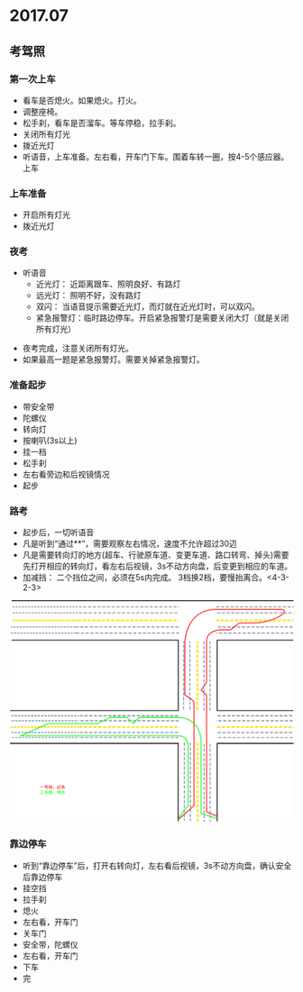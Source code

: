 # 2017.07

## 考驾照

### 第一次上车
* 看车是否熄火。如果熄火。打火。
* 调整座椅。
* 松手刹，看车是否溜车。等车停稳，拉手刹。
* 关闭所有灯光
* 拨近光灯
* 听语音，上车准备。左右看，开车门下车。围着车转一圈，按4-5个感应器。上车

### 上车准备
* 开启所有灯光
* 拨近光灯



### 夜考
+ 听语音
    - 近光灯： 近距离跟车、照明良好、有路灯
    - 远光灯： 照明不好，没有路灯
    - 双闪： 当语音提示需要近光灯，而灯就在近光灯时，可以双闪。
    - 紧急报警灯：临时路边停车。开启紧急报警灯是需要关闭大灯（就是关闭所有灯光）
* 夜考完成，注意关闭所有灯光。 
* 如果最高一题是紧急报警灯。需要关掉紧急报警灯。

### 准备起步
* 带安全带
* 陀螺仪
* 转向灯
* 按喇叭(3s以上)
* 挂一档
* 松手刹
* 左右看旁边和后视镜情况
* 起步

### 路考
* 起步后，一切听语音
* 凡是听到“通过**”，需要观察左右情况，速度不允许超过30迈
* 凡是需要转向灯的地方(超车、行驶原车道、变更车道、路口转弯、掉头)需要先打开相应的转向灯，看左右后视镜，3s不动方向盘，后变更到相应的车道。
* 加减挡： 二个挡位之间，必须在5s内完成。 3档换2档，要慢抬离合。<4-3-2-3>

![考试路线](./img/考试线路.png)

### 靠边停车
* 听到“靠边停车”后，打开右转向灯，左右看后视镜，3s不动方向盘，确认安全后靠边停车
* 挂空挡
* 拉手刹
* 熄火
* 左右看，开车门
* 关车门
* 安全带，陀螺仪
* 左右看，开车门
* 下车
* 完
